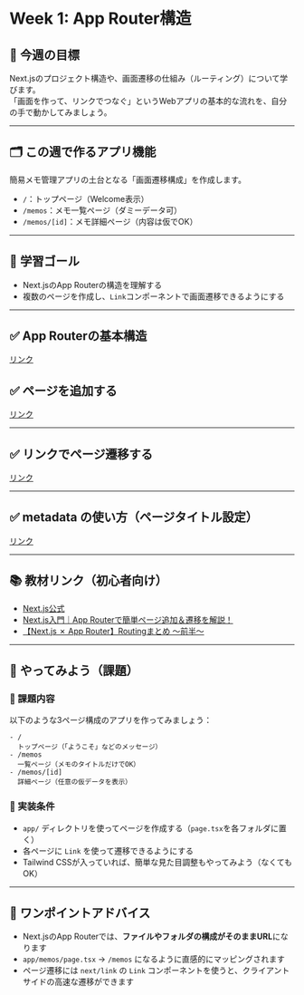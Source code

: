 # Week 1: App Router構造

## 🔰 今週の目標
Next.jsのプロジェクト構造や、画面遷移の仕組み（ルーティング）について学びます。  
「画面を作って、リンクでつなぐ」というWebアプリの基本的な流れを、自分の手で動かしてみましょう。

---

## 🗂 この週で作るアプリ機能
簡易メモ管理アプリの土台となる「画面遷移構成」を作成します。

- `/`：トップページ（Welcome表示）
- `/memos`：メモ一覧ページ（ダミーデータ可）
- `/memos/[id]`：メモ詳細ページ（内容は仮でOK）

---

## 🎯 学習ゴール
- Next.jsのApp Routerの構造を理解する
- 複数のページを作成し、`Link`コンポーネントで画面遷移できるようにする

---

## ✅ App Routerの基本構造

[リンク](App%20Routerの基本構造.md)


## ✅ ページを追加する

[リンク](ページを追加する.md)

---

## ✅ リンクでページ遷移する

[リンク](リンクでページ遷移する.md)

---

## ✅ metadata の使い方（ページタイトル設定）

[リンク](metadataの使い方.md)

---

## 📚 教材リンク（初心者向け）
- [Next.js公式](https://nextjs.org/docs)
- [Next.js入門｜App Routerで簡単ページ追加＆遷移を解説！](https://bukiccho.com/tutorial-nextjs-app-route-basic/)
- [【Next.js ✗ App Router】Routingまとめ 〜前半〜](https://zenn.dev/sc30gsw/articles/64240c11d7dbf9)

---

## 📝 やってみよう（課題）

### 🔹 課題内容
以下のような3ページ構成のアプリを作ってみましょう：

```
- /
  トップページ（「ようこそ」などのメッセージ）
- /memos
  一覧ページ（メモのタイトルだけでOK）
- /memos/[id]
  詳細ページ（任意の仮データを表示）
```

### 🔹 実装条件
- `app/` ディレクトリを使ってページを作成する（`page.tsx`を各フォルダに置く）
- 各ページに `Link` を使って遷移できるようにする
- Tailwind CSSが入っていれば、簡単な見た目調整もやってみよう（なくてもOK）

---

## 💬 ワンポイントアドバイス
- Next.jsのApp Routerでは、**ファイルやフォルダの構成がそのままURL**になります
- `app/memos/page.tsx` → `/memos` になるように直感的にマッピングされます
- ページ遷移には `next/link` の `Link` コンポーネントを使うと、クライアントサイドの高速な遷移ができます
